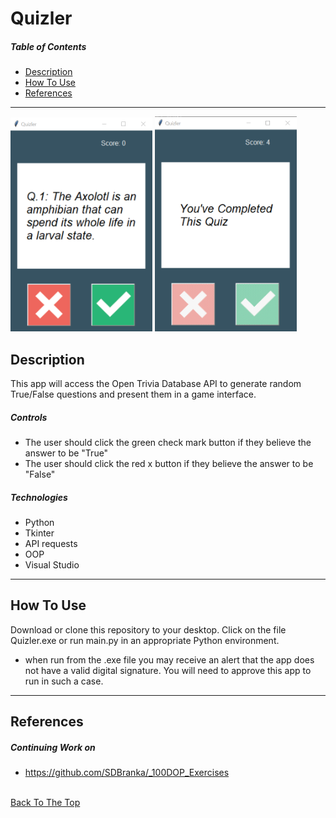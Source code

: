 # Quizler

##### Table of Contents

- [Description](#description)
- [How To Use](#how-to-use)
- [References](#references)

---


<p float="center">
    <img src="https://github.com/SDBranka/Quizler/blob/main/images/Screenshot0.png" width=45% alt="question image" />
    <img src="https://github.com/SDBranka/Quizler/blob/main/images/Screenshot1.png" width=45% alt="end of game image" />
</p>

## Description

This app will access the Open Trivia Database API to generate random True/False questions and present them in a game interface.

##### Controls

- The user should click the green check mark button if they believe the answer to be "True"
- The user should click the red x button if they believe the answer to be "False"

##### Technologies

- Python
- Tkinter
- API requests
- OOP
- Visual Studio

---

## How To Use

Download or clone this repository to your desktop. Click on the file Quizler.exe or run main.py in an appropriate Python environment.

- when run from the .exe file you may receive an alert that the app does not have a valid digital signature. You will need to approve this app to run in such a case.

---

## References

##### Continuing Work on

- https://github.com/SDBranka/_100DOP_Exercises

\
[Back To The Top](#quizler)